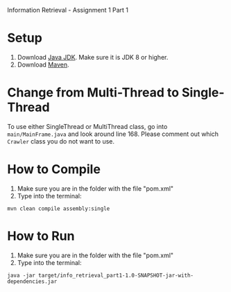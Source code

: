 Information Retrieval - Assignment 1 Part 1

# Setup
1. Download [Java JDK](https://www.oracle.com/technetwork/java/javase/downloads/index.html). Make sure it is JDK 8 or higher.
2. Download [Maven](https://maven.apache.org/download.cgi).

# Change from Multi-Thread to Single-Thread
To use either SingleThread or MultiThread class, go into `main/MainFrame.java` and look around line 168. Please comment out which `Crawler` class you do not want to use.

# How to Compile
1. Make sure you are in the folder with the file "pom.xml"
2. Type into the terminal:
```
mvn clean compile assembly:single
```

# How to Run
1. Make sure you are in the folder with the file "pom.xml"
2. Type into the terminal:
```
java -jar target/info_retrieval_part1-1.0-SNAPSHOT-jar-with-dependencies.jar
```
